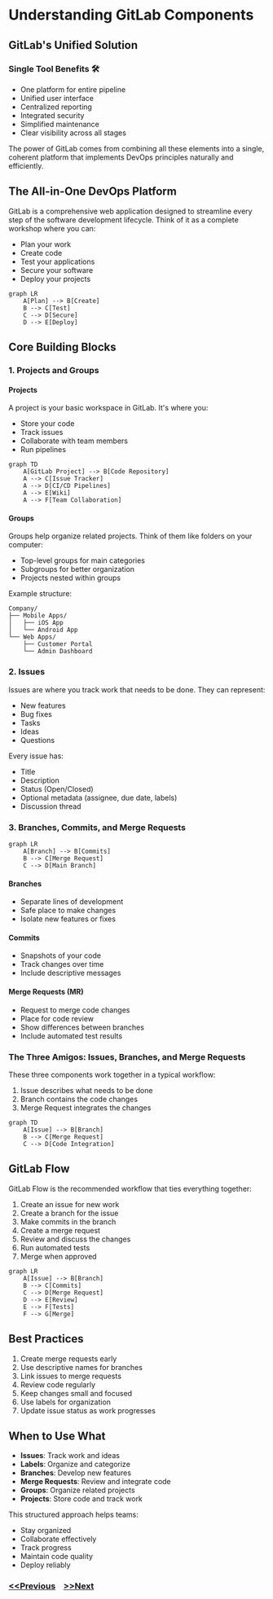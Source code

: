 # Understanding GitLab Components

## GitLab's Unified Solution

### Single Tool Benefits 🛠️
- One platform for entire pipeline
- Unified user interface
- Centralized reporting
- Integrated security
- Simplified maintenance
- Clear visibility across all stages

The power of GitLab comes from combining all these elements into a single, coherent platform that implements DevOps principles naturally and efficiently.

## The All-in-One DevOps Platform

GitLab is a comprehensive web application designed to streamline every step of the software development lifecycle. Think of it as a complete workshop where you can:

- Plan your work
- Create code
- Test your applications 
- Secure your software
- Deploy your projects

```mermaid
graph LR
    A[Plan] --> B[Create]
    B --> C[Test]
    C --> D[Secure] 
    D --> E[Deploy]
```

## Core Building Blocks

### 1. Projects and Groups

#### Projects
A project is your basic workspace in GitLab. It's where you:
- Store your code
- Track issues
- Collaborate with team members
- Run pipelines

```mermaid
graph TD
    A[GitLab Project] --> B[Code Repository]
    A --> C[Issue Tracker]
    A --> D[CI/CD Pipelines]
    A --> E[Wiki]
    A --> F[Team Collaboration]
```

#### Groups
Groups help organize related projects. Think of them like folders on your computer:
- Top-level groups for main categories
- Subgroups for better organization
- Projects nested within groups

Example structure:
```
Company/
├── Mobile Apps/
│   ├── iOS App
│   └── Android App
└── Web Apps/
    ├── Customer Portal
    └── Admin Dashboard
```

### 2. Issues

Issues are where you track work that needs to be done. They can represent:
- New features
- Bug fixes
- Tasks
- Ideas
- Questions

Every issue has:
- Title
- Description
- Status (Open/Closed)
- Optional metadata (assignee, due date, labels)
- Discussion thread

### 3. Branches, Commits, and Merge Requests

```mermaid
graph LR
    A[Branch] --> B[Commits]
    B --> C[Merge Request]
    C --> D[Main Branch]
```

#### Branches
- Separate lines of development
- Safe place to make changes
- Isolate new features or fixes

#### Commits
- Snapshots of your code
- Track changes over time
- Include descriptive messages

#### Merge Requests (MR)
- Request to merge code changes
- Place for code review
- Show differences between branches
- Include automated test results

### The Three Amigos: Issues, Branches, and Merge Requests

These three components work together in a typical workflow:
1. Issue describes what needs to be done
2. Branch contains the code changes
3. Merge Request integrates the changes

```mermaid
graph TD
    A[Issue] --> B[Branch]
    B --> C[Merge Request]
    C --> D[Code Integration]
```

## GitLab Flow

GitLab Flow is the recommended workflow that ties everything together:

1. Create an issue for new work
2. Create a branch for the issue
3. Make commits in the branch
4. Create a merge request
5. Review and discuss the changes
6. Run automated tests
7. Merge when approved

```mermaid
graph LR
    A[Issue] --> B[Branch]
    B --> C[Commits]
    C --> D[Merge Request]
    D --> E[Review]
    E --> F[Tests]
    F --> G[Merge]
```

## Best Practices

1. Create merge requests early
2. Use descriptive names for branches
3. Link issues to merge requests
4. Review code regularly
5. Keep changes small and focused
6. Use labels for organization
7. Update issue status as work progresses

## When to Use What

- **Issues**: Track work and ideas
- **Labels**: Organize and categorize
- **Branches**: Develop new features
- **Merge Requests**: Review and integrate code
- **Groups**: Organize related projects
- **Projects**: Store code and track work

This structured approach helps teams:
- Stay organized
- Collaborate effectively
- Track progress
- Maintain code quality
- Deploy reliably

### [<<Previous](1-intro.md) &nbsp;&nbsp; [>>Next](2b-projects.md)
